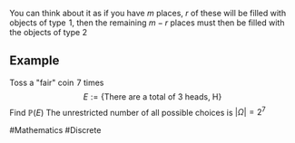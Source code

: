 You can think about it as if you have $m$ places, $r$ of these will be filled with objects of type $\hspace{0pt}1$, then the remaining $m-r$ places must then be filled with the objects of type 2
## Example
Toss a "fair" coin $\hspace{0pt}7$ times
$$
E:=\{ \text{There are a total of }3\text{ heads, H} \}
$$
Find $\mathbb{P}(E)$
The unrestricted number of all possible choices is $|\Omega|=2^7$

#Mathematics #Discrete 